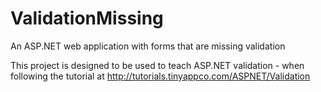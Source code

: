 # ValidationMissing
An ASP.NET web application with forms that are missing validation

This project is designed to be used to teach ASP.NET validation - when following the tutorial at http://tutorials.tinyappco.com/ASPNET/Validation
